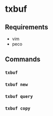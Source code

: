 # txbuf

## Requirements

- vim
- peco

## Commands

### `txbuf`

### `txbuf new`

### `txbuf query`

### `txbuf copy`

